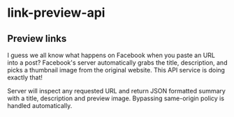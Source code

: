 # link-preview-api

## Preview links
I guess we all know what happens on Facebook when you paste an URL into a post?
Facebook's server automatically grabs the title, description, and picks a thumbnail image from the original website.
This API service is doing exactly that!

Server will inspect any requested URL and return JSON formatted summary with a title, description and preview image.
Bypassing same-origin policy is handled automatically.
